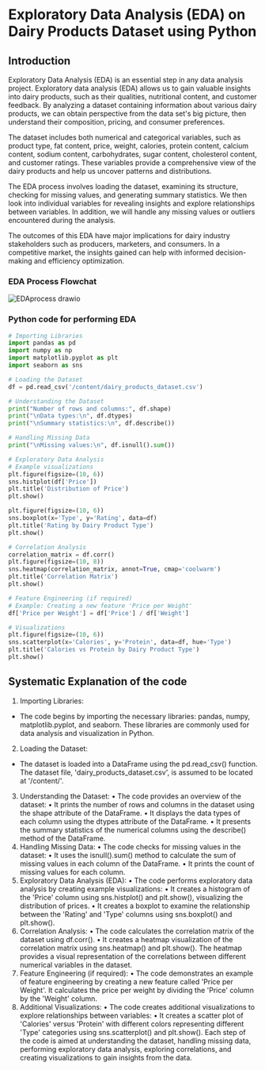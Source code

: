 # Exploratory Data Analysis (EDA) on Dairy Products Dataset using Python

## Introduction
Exploratory Data Analysis (EDA) is an essential step in any data analysis project. Exploratory data analysis (EDA) allows us to gain valuable insights into dairy products, such as their qualities, nutritional content, and customer feedback. By analyzing a dataset containing information about various dairy products, we can obtain perspective from the data set's big picture, then understand their composition, pricing, and consumer preferences.

The dataset includes both numerical and categorical variables, such as product type, fat content, price, weight, calories, protein content, calcium content, sodium content, carbohydrates, sugar content, cholesterol content, and customer ratings. These variables provide a comprehensive view of the dairy products and help us uncover patterns and distributions.

The EDA process involves loading the dataset, examining its structure, checking for missing values, and generating summary statistics. We then look into individual variables for revealing insights and explore relationships between variables. In addition, we will handle any missing values or outliers encountered during the analysis.

The outcomes of this EDA have major implications for dairy industry stakeholders such as producers, marketers, and consumers. In a competitive market, the insights gained can help with informed decision-making and efficiency optimization.


### EDA Process Flowchat <br>
![EDAprocess drawio](https://github.com/wusinyee/SYW-Portfolio-v2023/assets/108232087/85608d10-95b3-4580-be3d-137953dc8b78)

### Python code for performing EDA <br>

```python
# Importing Libraries
import pandas as pd
import numpy as np
import matplotlib.pyplot as plt
import seaborn as sns

# Loading the Dataset
df = pd.read_csv('/content/dairy_products_dataset.csv')

# Understanding the Dataset
print("Number of rows and columns:", df.shape)
print("\nData types:\n", df.dtypes)
print("\nSummary statistics:\n", df.describe())

# Handling Missing Data
print("\nMissing values:\n", df.isnull().sum())

# Exploratory Data Analysis
# Example visualizations
plt.figure(figsize=(10, 6))
sns.histplot(df['Price'])
plt.title('Distribution of Price')
plt.show()

plt.figure(figsize=(10, 6))
sns.boxplot(x='Type', y='Rating', data=df)
plt.title('Rating by Dairy Product Type')
plt.show()

# Correlation Analysis
correlation_matrix = df.corr()
plt.figure(figsize=(10, 8))
sns.heatmap(correlation_matrix, annot=True, cmap='coolwarm')
plt.title('Correlation Matrix')
plt.show()

# Feature Engineering (if required)
# Example: Creating a new feature 'Price per Weight'
df['Price per Weight'] = df['Price'] / df['Weight']

# Visualizations
plt.figure(figsize=(10, 6))
sns.scatterplot(x='Calories', y='Protein', data=df, hue='Type')
plt.title('Calories vs Protein by Dairy Product Type')
plt.show()
```

## Systematic Explanation of the code  <br>

1.	Importing Libraries:
* The code begins by importing the necessary libraries: pandas, numpy, matplotlib.pyplot, and seaborn. These libraries are commonly used for data analysis and visualization in Python.
2.	Loading the Dataset:
* The dataset is loaded into a DataFrame using the pd.read_csv() function. The dataset file, 'dairy_products_dataset.csv', is assumed to be located at '/content/'.
3.	Understanding the Dataset:
•	The code provides an overview of the dataset:
•	It prints the number of rows and columns in the dataset using the shape attribute of the DataFrame.
•	It displays the data types of each column using the dtypes attribute of the DataFrame.
•	It presents the summary statistics of the numerical columns using the describe() method of the DataFrame.
4.	Handling Missing Data:
•	The code checks for missing values in the dataset:
•	It uses the isnull().sum() method to calculate the sum of missing values in each column of the DataFrame.
•	It prints the count of missing values for each column.
5.	Exploratory Data Analysis (EDA):
•	The code performs exploratory data analysis by creating example visualizations:
•	It creates a histogram of the 'Price' column using sns.histplot() and plt.show(), visualizing the distribution of prices.
•	It creates a boxplot to examine the relationship between the 'Rating' and 'Type' columns using sns.boxplot() and plt.show().
6.	Correlation Analysis:
•	The code calculates the correlation matrix of the dataset using df.corr().
•	It creates a heatmap visualization of the correlation matrix using sns.heatmap() and plt.show(). The heatmap provides a visual representation of the correlations between different numerical variables in the dataset.
7.	Feature Engineering (if required):
•	The code demonstrates an example of feature engineering by creating a new feature called 'Price per Weight'. It calculates the price per weight by dividing the 'Price' column by the 'Weight' column.
8.	Additional Visualizations:
•	The code creates additional visualizations to explore relationships between variables:
•	It creates a scatter plot of 'Calories' versus 'Protein' with different colors representing different 'Type' categories using sns.scatterplot() and plt.show().
Each step of the code is aimed at understanding the dataset, handling missing data, performing exploratory data analysis, exploring correlations, and creating visualizations to gain insights from the data.

